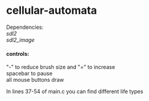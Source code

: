 # cellular-automata

Dependencies:  
*sdl2*  
*sdl2_image*

#### controls:
"-" to reduce brush size and "=" to increase  
spacebar to pause  
all mouse buttons draw

In lines 37-54 of main.c you can find different life types
